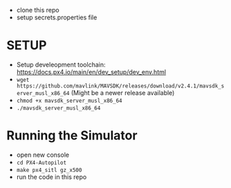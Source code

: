 
- clone this repo
- setup secrets.properties file
# SETUP
- Setup develeopment toolchain: https://docs.px4.io/main/en/dev_setup/dev_env.html
- `wget https://github.com/mavlink/MAVSDK/releases/download/v2.4.1/mavsdk_server_musl_x86_64` (Might be a newer release available)
- `chmod +x mavsdk_server_musl_x86_64`
- `./mavsdk_server_musl_x86_64`
# Running the Simulator
- open new console
- `cd PX4-Autopilot`
- `make px4_sitl gz_x500`
- run the code in this repo
